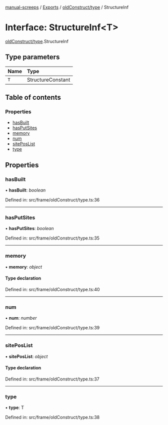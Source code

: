 [manual-screeps](../README.md) / [Exports](../modules.md) / [oldConstruct/type](../modules/oldconstruct_type.md) / StructureInf

# Interface: StructureInf<T\>

[oldConstruct/type](../modules/oldconstruct_type.md).StructureInf

## Type parameters

| Name | Type |
| :------ | :------ |
| `T` | StructureConstant |

## Table of contents

### Properties

- [hasBuilt](oldconstruct_type.structureinf.md#hasbuilt)
- [hasPutSites](oldconstruct_type.structureinf.md#hasputsites)
- [memory](oldconstruct_type.structureinf.md#memory)
- [num](oldconstruct_type.structureinf.md#num)
- [sitePosList](oldconstruct_type.structureinf.md#siteposlist)
- [type](oldconstruct_type.structureinf.md#type)

## Properties

### hasBuilt

• **hasBuilt**: *boolean*

Defined in: src/frame/oldConstruct/type.ts:36

___

### hasPutSites

• **hasPutSites**: *boolean*

Defined in: src/frame/oldConstruct/type.ts:35

___

### memory

• **memory**: *object*

#### Type declaration

Defined in: src/frame/oldConstruct/type.ts:40

___

### num

• **num**: *number*

Defined in: src/frame/oldConstruct/type.ts:39

___

### sitePosList

• **sitePosList**: *object*

#### Type declaration

Defined in: src/frame/oldConstruct/type.ts:37

___

### type

• **type**: T

Defined in: src/frame/oldConstruct/type.ts:38
